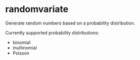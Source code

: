 # randomvariate

Generate random numbers based on a probability distribution.

Currently supported probability distributions:
- binomial
- multinomial
- Poisson
